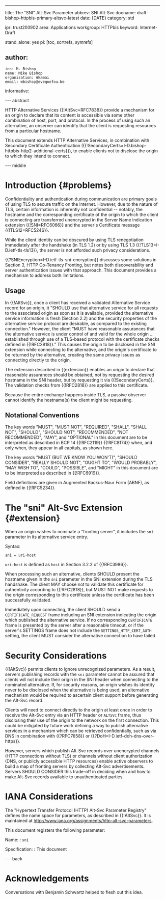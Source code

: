 ---
title: The "SNI" Alt-Svc Parameter
abbrev: SNI Alt-Svc
docname: draft-bishop-httpbis-primary-altsvc-latest
date: {DATE}
category: std

ipr: trust200902
area: Applications
workgroup: HTTPbis
keyword: Internet-Draft

stand_alone: yes
pi: [toc, sortrefs, symrefs]

author:
  -
    ins: M. Bishop
    name: Mike Bishop
    organization: Akamai
    email: mbishop@evequefou.be

informative:



--- abstract

HTTP Alternative Services {{!AltSvc=RFC7838}} provide a mechanism for an origin
to declare that its content is accessible via some other combination of host,
port, and protocol.  In the process of using such an alternative, an observer
can identify that the client is requesting resources from a particular hostname.

This document extends HTTP Alternative Services, in combination with Secondary
Certificate Authentication
({{!SecondaryCerts=I-D.bishop-httpbis-http2-additional-certs}}), to enable
clients not to disclose the origin to which they intend to connect.

--- middle

# Introduction        {#problems}

Confidentiality and authentication during communication are primary goals of
using TLS to secure traffic on the Internet.  However, due to the nature of TLS,
certain information is inherently not confidential -- notably, the hostname and
the corresponding certificate of the origin to which the client is connecting
are transferred unencrypted in the Server Name Indication extension
{{!SNI=RFC6066}} and the server's Certificate message {{!TLS12=RFC5246}}.

While the client identity can be obscured by using TLS renegotiation immediately
after the handshake (in TLS 1.2) or by using TLS 1.3
{{!TLS13=I-D.ietf-tls-tls13}}, the server is not afforded such privacy
considerations.

{{?SNIEncryption=I-D.ietf-tls-sni-encryption}} discusses some solutions in
Section 3, HTTP Co-Tenancy Fronting, but notes both discoverability and server
authentication issues with that approach. This document provides a mechanism to
address both limitations.

## Usage

In {{!AltSvc}}, once a client has received a validated Alternative Service
record for an origin, it "SHOULD use that alternative service for all requests
to the associated origin as soon as it is available, provided the alternative
service information is fresh (Section 2.2) and the security properties of the
alternative service protocol are desirable, as compared to the existing
connection." However, the client "MUST have reasonable assurances that the
alternative service is under control of and valid for the whole origin ...
established through use of a TLS-based protocol with the certificate checks
defined in {{!RFC2818}}."  This causes the origin to be disclosed in the SNI
extension while connecting to the alternative, and the origin's certificate to
be returned by the alternative, creating the same privacy issues as connecting
directly to the origin.

The extension described in {{extension}} enables an origin to declare that
reasonable assurances should be obtained, not by requesting the desired hostname
in the SNI header, but by requesting it via {{!SecondaryCerts}}.  The validation
checks from {{!RFC2818}} are applied to this certificate.

Because the entire exchange happens inside TLS, a passive observer cannot
identify the hostname(s) the client might be requesting.

## Notational Conventions

The key words "MUST", "MUST NOT", "REQUIRED", "SHALL", "SHALL NOT", "SHOULD",
"SHOULD NOT", "RECOMMENDED", "NOT RECOMMENDED", "MAY", and "OPTIONAL" in this
document are to be interpreted as described in BCP 14 {{!RFC2119}} {{!RFC8174}}
when, and only when, they appear in all capitals, as shown here.

The key words "MUST (BUT WE KNOW YOU WON'T)", "SHOULD CONSIDER", "REALLY SHOULD
NOT", "OUGHT TO", "WOULD PROBABLY", "MAY WISH TO", "COULD", "POSSIBLE", and
"MIGHT" in this document are to be interpreted as described in {{!RFC6919}}.

Field definitions are given in Augmented Backus-Naur Form (ABNF), as defined in
{{!RFC5234}}.

# The "sni" Alt-Svc Extension {#extension}

When an origin wishes to nominate a "fronting server", it includes the `sni`
parameter in its alternative service entry.

Syntax:

    sni = uri-host

`uri-host` is defined as `host` in Section 3.2.2 of {{!RFC3986}}.

When processing such an alternative, clients SHOULD present the hostname given
in the `sni` parameter in the SNI extension during the TLS handshake.  The
client MAY choose not to validate this certificate for authenticity according to
{{!RFC2818}}, but MUST NOT make requests to the origin corresponding to this
certificate unless the certificate has been successfully validated.

Immediately upon connecting, the client SHOULD send a `CERTIFICATE_REQUEST`
frame including an SNI extension indicating the origin which published the
alternative service.  If no corresponding `CERTIFICATE` frame is presented by
the server after a reasonable timeout, or if the server's SETTINGS frame does
not include the `SETTINGS_HTTP_CERT_AUTH` setting, the client MUST consider the
alternative connection to have failed.

# Security Considerations

{{!AltSvc}} permits clients to ignore unrecognized parameters.  As a result,
servers publishing records with the `sni` parameter cannot be assured that
clients will not include their origin in the SNI header when connecting to the
nominated alternative.  If, for security reasons, an origin wishes its identity
never to be disclosed when the alternative is being used, an alternative
mechanism would be required to ascertain client support before generating the
Alt-Svc record.

Clients will need to connect directly to the origin at least once in order to
receive the Alt-Svc entry via an HTTP header or `ALTSVC` frame, thus disclosing
their use of the origin to the network on the first connection. This could be
mitigated by future work defining a way to publish alternative services in a
mechanism which can be retrieved confidentially, such as via DNS in combination
with {{?RFC7858}} or {{?DoH=I-D.ietf-doh-dns-over-https}}.

However, servers which publish Alt-Svc records over unencrypted channels (HTTP
connections without TLS) or channels without client authorization (DNS, or
publicly accessible HTTP resources) enable active observers to build a map of
fronting servers by collecting Alt-Svc advertisements.  Servers SHOULD CONSIDER
this trade-off in deciding when and how to make Alt-Svc records available to
unauthenticated parties.

# IANA Considerations

The "Hypertext Transfer Protocol (HTTP) Alt-Svc Parameter Registry" defines the
name space for parameters, as described in {{!AltSvc}}.  It is maintained at
<http://www.iana.org/assignments/http-alt-svc-parameters>.

This document registers the following parameter:

Name:
: `sni`

Specification:
: This document

--- back

# Acknowledgements

Conversations with Benjamin Schwartz helped to flesh out this idea.
